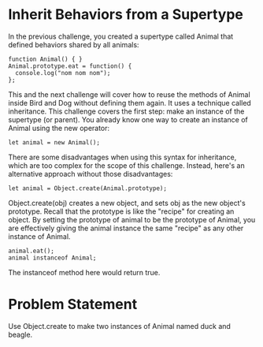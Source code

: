 # Inherit Behaviors from a Supertype
In the previous challenge, you created a supertype called Animal that defined behaviors shared by all animals:
```
function Animal() { }
Animal.prototype.eat = function() {
  console.log("nom nom nom");
};
```
This and the next challenge will cover how to reuse the methods of Animal inside Bird and Dog without defining them again. It uses a technique called inheritance. This challenge covers the first step: make an instance of the supertype (or parent). You already know one way to create an instance of Animal using the new operator:
```
let animal = new Animal();
```
There are some disadvantages when using this syntax for inheritance, which are too complex for the scope of this challenge. Instead, here's an alternative approach without those disadvantages:
```
let animal = Object.create(Animal.prototype);
```
Object.create(obj) creates a new object, and sets obj as the new object's prototype. Recall that the prototype is like the "recipe" for creating an object. By setting the prototype of animal to be the prototype of Animal, you are effectively giving the animal instance the same "recipe" as any other instance of Animal.
```
animal.eat();
animal instanceof Animal;
```
The instanceof method here would return true.

# Problem Statement
Use Object.create to make two instances of Animal named duck and beagle.

